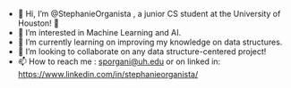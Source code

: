 - 👋 Hi, I’m @StephanieOrganista , a junior CS student at the University of Houston! 🤟
- 👀 I’m interested in Machine Learning and AI.
- 🌱 I’m currently learning on improving my knowledge on data structures.
- 💞️ I’m looking to collaborate on any data structure-centered project!
- 📫 How to reach me : sporgani@uh.edu or on linked in: https://www.linkedin.com/in/stephanieorganista/

<!---
StephanieOrganista/StephanieOrganista is a ✨ special ✨ repository because its `README.md` (this file) appears on your GitHub profile.
You can click the Preview link to take a look at your changes.
--->
